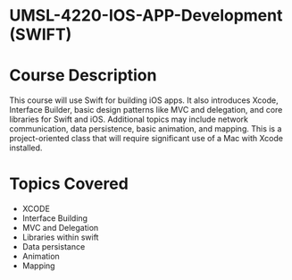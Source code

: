 # UMSL-4220-IOS-APP-Development (SWIFT)

# Course Description
This course will use Swift for building iOS apps. It also introduces Xcode, Interface Builder, basic design patterns like MVC and delegation, and core libraries for Swift and iOS. Additional topics may include network communication, data persistence, basic animation, and mapping. This is a project-oriented class that will require significant use of a Mac with Xcode installed.

# Topics Covered
* XCODE
* Interface Building
* MVC and Delegation
* Libraries within swift
* Data persistance
* Animation
* Mapping


